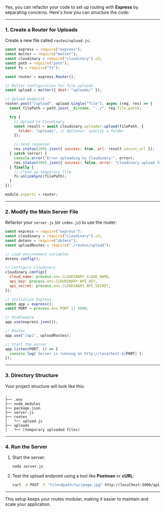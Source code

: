 Yes, you can refactor your code to set up routing with **Express** by separating concerns. Here's how you can structure the code:

---

### 1. **Create a Router for Uploads**

Create a new file called `routes/upload.js`:

```javascript
const express = require("express");
const multer = require("multer");
const cloudinary = require("cloudinary").v2;
const path = require("path");
const fs = require("fs");

const router = express.Router();

// Multer configuration for file uploads
const upload = multer({ dest: "uploads/" });

// Upload endpoint
router.post("/upload", upload.single("file"), async (req, res) => {
  const filePath = path.join(__dirname, "../", req.file.path);

  try {
    // Upload to Cloudinary
    const result = await cloudinary.uploader.upload(filePath, {
      folder: "uploads", // Optional: specify a folder
    });

    // Send response
    res.status(200).json({ success: true, url: result.secure_url });
  } catch (error) {
    console.error("Error uploading to Cloudinary:", error);
    res.status(500).json({ success: false, error: "Cloudinary upload failed" });
  } finally {
    // Clean up temporary file
    fs.unlinkSync(filePath);
  }
});

module.exports = router;
```

---

### 2. **Modify the Main Server File**

Refactor your `server.js` (or `index.js`) to use the router:

```javascript
const express = require("express");
const cloudinary = require("cloudinary").v2;
const dotenv = require("dotenv");
const uploadRoutes = require("./routes/upload");

// Load environment variables
dotenv.config();

// Configure Cloudinary
cloudinary.config({
  cloud_name: process.env.CLOUDINARY_CLOUD_NAME,
  api_key: process.env.CLOUDINARY_API_KEY,
  api_secret: process.env.CLOUDINARY_API_SECRET,
});

// Initialize Express
const app = express();
const PORT = process.env.PORT || 5000;

// Middleware
app.use(express.json());

// Routes
app.use("/api", uploadRoutes);

// Start the server
app.listen(PORT, () => {
  console.log(`Server is running on http://localhost:${PORT}`);
});
```

---

### 3. **Directory Structure**

Your project structure will look like this:

```
.
├── .env
├── node_modules
├── package.json
├── server.js
├── routes
│   └── upload.js
├── uploads
│   └── (temporary uploaded files)
```

---

### 4. **Run the Server**

1. Start the server:

   ```bash
   node server.js
   ```

2. Test the upload endpoint using a tool like **Postman** or **cURL**:
   ```bash
   curl -X POST -F "file=@path/to/image.jpg" http://localhost:5000/api/upload
   ```

---

This setup keeps your routes modular, making it easier to maintain and scale your application.
